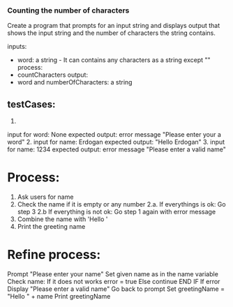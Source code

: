 ### Counting the number of characters
Create a program that prompts for an input string and displays output that shows the input string and the number of characters the string contains.

inputs:
- word: a string - It can contains any characters as a string except ""
process:
- countCharacters
output:
- word and numberOfCharacters: a string

testCases:
----------
1. 
input for word: None
expected output: error message "Please enter your a word"
2. 
input for name: Erdogan
expected output: "Hello Erdogan"
3. 
input for name: 1234
expected output: error message "Please enter a valid name"

Process:
========
1. Ask users for name
2. Check the name if it is empty or any number
2.a. If everythings is ok: Go step 3
2.b  If everything is not ok: Go step 1 again with error message
3. Combine the name with 'Hello '
4. Print the greeting name

Refine process:
===============
Prompt "Please enter your name"
Set given name as in the name variable
Check name:
    If it does not works
        error = true
    Else 
        continue
    END IF
    If error
        Display "Please enter a valid name"
        Go back to prompt
Set greetingName = "Hello " + name
Print greetingName

